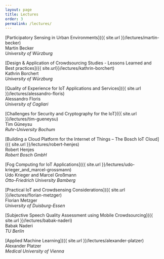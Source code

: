 ```yaml
---
layout: page
title: Lectures
order: 3
permalink: /lectures/
---
```


[Participatory Sensing in Urban Environments]({{ site.url }}/lectures/martin-becker)   
Martin Becker   
_University of W&uuml;rzburg_

[Design &amp; Application of Crowdsourcing Studies - Lessons Learned and Best practices]({{ site.url}}/lectures/kathrin-borchert)  
Kathrin Borchert   
_University of W&uuml;rzburg_   

[Quality of Experience for IoT Applications and Services]({{ site.url }}/lectures/alessandro-floris)   
Alessandro Floris   
_University of Cagliari_

[Challenges for Security and Cryptography for the IoT]({{ site.url }}/lectures/tim-gueneysu)   
Tim G&uuml;neysu   
_Ruhr-University Bochum_   

[Building a Cloud Platform for the Internet of Things – The Bosch IoT Cloud]({{ site.url }}/lectures/robert-henjes)   
Robert Henjes   
_Robert Bosch GmbH_

[Fog Computing for IoT Applications]({{ site.url }}/lectures/udo-krieger_and_marcel-grossmann)   
Udo Krieger and Marcel Gro&szlig;mann   
_Otto-Friedrich University Bamberg_

[Practical IoT and Crowdsensing Considerations]({{ site.url }}/lectures/florian-metzger)    
Florian Metzger   
_University of Duisburg-Essen_

[Subjective Speech Quality Assessment using Mobile Crowdsourcing]({{ site.url }}/lectures/babak-naderi)   
Babak Naderi   
_TU Berlin_   

[Applied Machine Learning]({{ site.url }}/lectures/alexander-platzer)    
Alexander Platzer   
_Medical University of Vienna_
